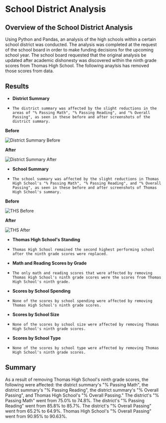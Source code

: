# School District Analysis
## Overview of the School District Analysis
Using Python and Pandas, an analysis of the high schools within a certain school district was conducted.  The analysis was completed at the request of the school board in order to make funding decisions for the upcoming school year.  The school board requested that the original analysis be updated after academic dishonesty was discovered within the ninth grade scores from Thomas High School.  The following anaylsis has removed those scores from data.
## Results
- **District Summary**
-     The district summary was affected by the slight reductions in the areas of "% Passing Math", "% Passing Reading", and "% Overall Passing", as seen in these before and after screenshots of the district summary.
**Before**

![District Summary Before](https://github.com/dkleitsch/School_District_Analysis/blob/main/District_summary_before.png)

**After**

![District Summary After](https://github.com/dkleitsch/School_District_Analysis/blob/main/District%20summary%20after.png)

- **School Summary**
-     The school summary was affected by the slight reductions in Thomas High School's "% Passing Math", "% Passing Reading", and "% Overall Passing", as seen in these before and after screenshots of Thomas High School's summary.

**Before**

![THS Before](https://github.com/dkleitsch/School_District_Analysis/blob/main/THS%20before.png)

**After**

![THS After](https://github.com/dkleitsch/School_District_Analysis/blob/main/THS%20after.png)

- **Thomas High School's Standing**
-     Thomas High School remained the second highest performing school after the ninth grade scores were replaced.
- **Math and Reading Scores by Grade**
-     The only math and reading scores that were affected by removing Thomas High School's ninth grade scores were the scores from Thomas High School's ninth grade.
- **Scores by School Spending**
-     None of the scores by school spending were affected by removing Thomas High School's ninth grade scores.
- **Scores by School Size**
-     None of the scores by school size were affected by removing Thomas High School's ninth grade scores.
- **Scores by School Type**
-     None of the scores by school type were affected by removing Thomas High School's ninth grade scores.
## Summary
As a result of removing Thomas High School's ninth grade scores, the following were affected: the district summary's "% Passing Math", the district summary's "% Passing Reading", the district summary's "% Overall Passing", and Thomas High School's "% Overall Passing."  The district's "% Passing Math" went from 75.0% to 74.8%.  The district's "% Passing Reading" went from 85.8% to 85.7%.  The district's "% Overall Passing" went from 65.2% to 64.9%.  Thomas High School's "% Overall Passing" went from 90.95% to 90.63%. 
